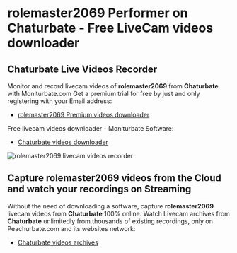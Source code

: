 # rolemaster2069 Performer on Chaturbate - Free LiveCam videos downloader

## Chaturbate Live Videos Recorder

Monitor and record livecam videos of **rolemaster2069** from **Chaturbate** with Moniturbate.com
Get a premium trial for free by just and only registering with your Email address:
* [rolemaster2069 Premium videos downloader](https://moniturbate.com/request-demo-licence-key.html)

Free livecam videos downloader - Moniturbate Software:
* [Chaturbate videos downloader](https://moniturbate.com/moniturbate-download-software.html)

![rolemaster2069 livecam videos recorder](https://peachurnet.com/templates/moniturbate-software.png)


## Capture rolemaster2069 videos from the Cloud and watch your recordings on Streaming

Without the need of downloading a software, capture **rolemaster2069** livecam videos from **Chaturbate** 100% online.
Watch Livecam archives from **Chaturbate** unlimitedly from thousands of existing recordings, only on Peachurbate.com and its websites network:
* [Chaturbate videos archives](https://peachurnet.com/)